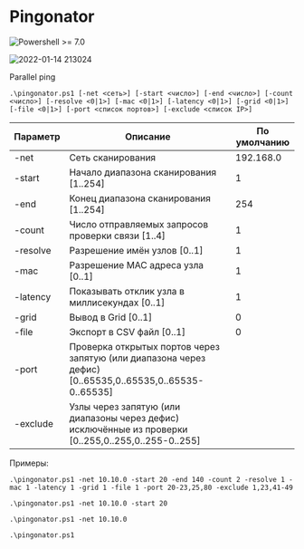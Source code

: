 # Pingonator
![Powershell >= 7.0](https://img.shields.io/badge/Powershell-%3E=7.0-blue.svg)

![2022-01-14 213024](https://user-images.githubusercontent.com/47281323/149566817-fff15bd9-02ed-487e-b66b-02682a1f5150.png)

Parallel ping

`.\pingonator.ps1 [-net <сеть>] [-start <число>] [-end <число>] [-count <число>] [-resolve <0|1>] [-mac <0|1>] [-latency <0|1>] [-grid <0|1>] [-file <0|1>] [-port <список портов>] [-exclude <список IP>]`

|Параметр|Описание|По умолчанию|
|---|---|---|
|-net|Сеть сканирования|192.168.0|
|-start|Начало диапазона сканирования [1..254]|1|
|-end|Конец диапазона сканирования [1..254]|254|
|-count|Число отправляемых запросов проверки связи [1..4]|1|
|-resolve|Разрешение имён узлов [0..1]|1|
|-mac|Разрешение MAC адреса узла [0..1]|1|
|-latency|Показывать отклик узла в миллисекундах [0..1]|1|
|-grid|Вывод в Grid [0..1]|0|
|-file|Экспорт в CSV файл [0..1]|0|
|-port|Проверка открытых портов через запятую (или диапазона через дефис) [0..65535,0..65535,0..65535-0..65535]||
|-exclude|Узлы через запятую (или диапазоны через дефис) исключённые из проверки [0..255,0..255,0..255-0..255]||

Примеры:

`.\pingonator.ps1 -net 10.10.0 -start 20 -end 140 -count 2 -resolve 1 -mac 1 -latency 1 -grid 1 -file 1 -port 20-23,25,80 -exclude 1,23,41-49`

`.\pingonator.ps1 -net 10.10.0 -start 20`

`.\pingonator.ps1 -net 10.10.0`

`.\pingonator.ps1`
